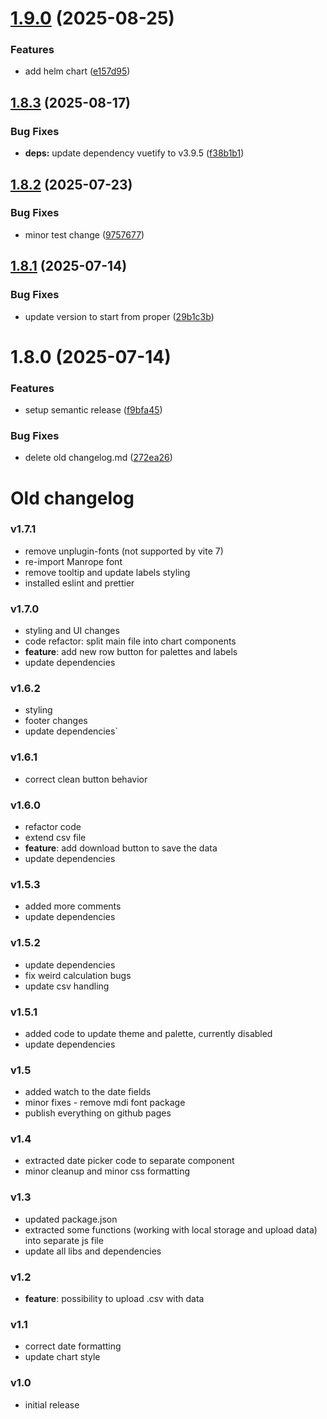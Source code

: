 # [1.9.0](https://github.com/gkalian/timeline-generator/compare/v1.8.3...v1.9.0) (2025-08-25)


### Features

* add helm chart ([e157d95](https://github.com/gkalian/timeline-generator/commit/e157d95300e85fef4ad7ccb1c3976d3a16f955be))

## [1.8.3](https://github.com/gkalian/timeline-generator/compare/v1.8.2...v1.8.3) (2025-08-17)


### Bug Fixes

* **deps:** update dependency vuetify to v3.9.5 ([f38b1b1](https://github.com/gkalian/timeline-generator/commit/f38b1b18b005a5e21b3b592f2be352c71de60511))

## [1.8.2](https://github.com/gkalian/timeline-generator/compare/v1.8.1...v1.8.2) (2025-07-23)


### Bug Fixes

* minor test change ([9757677](https://github.com/gkalian/timeline-generator/commit/9757677374d527235bbcd38e84fd15095e3efdc9))

## [1.8.1](https://github.com/gkalian/timeline-generator/compare/v1.8.0...v1.8.1) (2025-07-14)


### Bug Fixes

* update version to start from proper ([29b1c3b](https://github.com/gkalian/timeline-generator/commit/29b1c3b61b9683d0d7fed5533fb08500f8e5366f))

# 1.8.0 (2025-07-14)


### Features

* setup semantic release ([f9bfa45](https://github.com/gkalian/timeline-generator/commit/f9bfa457433cd3653892f9a8c89bb61175ff66fc))

### Bug Fixes

* delete old changelog.md ([272ea26](https://github.com/gkalian/timeline-generator/commit/272ea2634bdf1ea58bbba6e99278fa02b246ce16))

# Old changelog

### v1.7.1
  - remove unplugin-fonts (not supported by vite 7)
  - re-import Manrope font
  - remove tooltip and update labels styling
  - installed eslint and prettier

### v1.7.0
  - styling and UI changes
  - code refactor: split main file into chart components
  - **feature**: add new row button for palettes and labels
  - update dependencies

### v1.6.2
  - styling
  - footer changes
  - update dependencies`

### v1.6.1
  - correct clean button behavior

### v1.6.0
  - refactor code
  - extend csv file
  - **feature**: add download button to save the data
  - update dependencies

### v1.5.3
  - added more comments
  - update dependencies

### v1.5.2
  - update dependencies
  - fix weird calculation bugs
  - update csv handling

### v1.5.1
  - added code to update theme and palette, currently disabled
  - update dependencies

### v1.5
  - added watch to the date fields
  - minor fixes - remove mdi font package
  - publish everything on github pages

### v1.4
  - extracted date picker code to separate component
  - minor cleanup and minor css formatting

### v1.3
  - updated package.json
  - extracted some functions (working with local storage and upload data) into separate js file
  - update all libs and dependencies

### v1.2
  - **feature**: possibility to upload .csv with data

### v1.1
  - correct date formatting
  - update chart style

### v1.0
  - initial release
